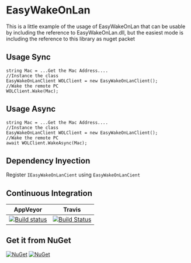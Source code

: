# EasyWakeOnLan

This is a little example of the usage of EasyWakeOnLan that can be usable by including the reference to EasyWakeOnLan.dll, but the easiest mode is including the reference to this library as nuget packet

## Usage Sync
```cSharp
string Mac = ...Get the Mac Address....
//Instance the class
EasyWakeOnLanClient WOLClient = new EasyWakeOnLanClient();
//Wake the remote PC
WOLClient.Wake(Mac);
```

## Usage Async
```cSharp
string Mac = ...Get the Mac Address....
//Instance the class
EasyWakeOnLanClient WOLClient = new EasyWakeOnLanClient();
//Wake the remote PC
await WOLClient.WakeAsync(Mac);
```

## Dependency Inyection
Register ```IEasyWakeOnLanCient``` using ```EasyWakeOnLanCient```

## Continuous Integration
|AppVeyor|Travis|
|--------|------|
|[![Build status](https://ci.appveyor.com/api/projects/status/mqqrjcsjutr59flb?svg=true)](https://ci.appveyor.com/project/kabestrus/easywakeonlan)|[![Build Status](https://travis-ci.org/JorTurFer/EasyWakeOnLan.svg?branch=master)](https://travis-ci.org/JorTurFer/EasyWakeOnLan)|

## Get it from NuGet
[![NuGet][main-nuget-badge]][main-nuget]
[![NuGet][main-nuget-download]][main-nuget]

[main-nuget]: https://www.nuget.org/packages/EasyWakeOnLan/
[main-nuget-badge]: https://img.shields.io/nuget/v/EasyWakeOnLan.svg
[main-nuget-download]: https://img.shields.io/nuget/dt/EasyWakeOnLan.svg
